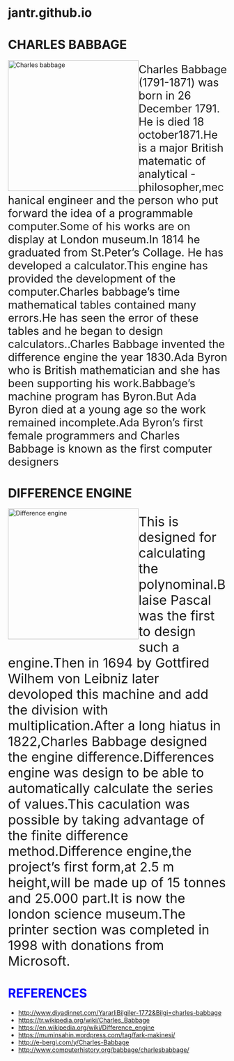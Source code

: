 # jantr.github.io
<head>
<title>Charles babbage</title>
</head>
<body>
<h1>CHARLES BABBAGE</h1>
<img src="http://ecx.images-amazon.com/images/I/51dZrvvM9rL._SY300_.jpg" alt="Charles babbage" weidth ="300" height="300" style="float:left"</img>
<p><p style="font-family:verdana"><p style="font-size:25px">Charles Babbage (1791-1871) was born in 26 December  1791. He is  died 18 october1871.He is a major British matematic of analytical -   philosopher,mechanical engineer and the person who put forward the  idea of a programmable computer.Some of his works are on display at London museum.In 1814 he graduated from St.Peter’s Collage. He has developed a calculator.This engine has provided the development of the computer.Charles babbage’s time mathematical tables contained many errors.He has seen the error of these tables and  he began to design calculators..Charles Babbage invented the  difference engine the year 1830.Ada Byron who is British mathematician and she has been supporting his work.Babbage’s machine program has Byron.But  Ada Byron died at a young age so the work remained incomplete.Ada Byron’s first female programmers and Charles Babbage is known as the first computer designers</p></p></p>
<h1>DIFFERENCE ENGINE</h1>
<img src="http://atomictoasters.com/wp-content/gallery/high-resolution-images/babbage-difference-engine-2.jpg" alt="Difference engine" weidth ="300" height="300"style="float:left"</img>
<p><p style="font-family:calibri"><p style="font-size:30px">This is designed for calculating the polynominal.Blaise Pascal was the first to design such a engine.Then in 1694 by Gottfired Wilhem von Leibniz later devoloped this machine and add the division with multiplication.After a long hiatus in 1822,Charles Babbage designed the engine difference.Differences engine was design to be able to automatically calculate the series of values.This caculation was possible by taking   advantage of the finite difference method.Difference engine,the project’s first form,at 2.5 m height,will be made up of 15 tonnes and 25.000 part.It is now the london science museum.The printer section was completed in 1998 with donations from Microsoft.</p>
<h1 style="color:blue">REFERENCES</h1>
<ul>
<li><a href="http://www.diyadinnet.com/YararliBilgiler-1772&Bilgi=charles-babbage">http://www.diyadinnet.com/YararliBilgiler-1772&Bilgi=charles-babbage</a></li>
<li><a href="https://tr.wikipedia.org/wiki/Charles_Babbage">https://tr.wikipedia.org/wiki/Charles_Babbage</a></li>
<li><a href=" https://en.wikipedia.org/wiki/Difference_engine"> https://en.wikipedia.org/wiki/Difference_engine</a></li>
<li><a href="https://muminsahin.wordpress.com/tag/fark-makinesi/">https://muminsahin.wordpress.com/tag/fark-makinesi/</a></li>
<li><a href="http://e-bergi.com/y/Charles-Babbage">http://e-bergi.com/y/Charles-Babbage</a></li>
<li><a href="http://www.computerhistory.org/babbage/charlesbabbage/">http://www.computerhistory.org/babbage/charlesbabbage/</a></li>
</ul>
</body>
